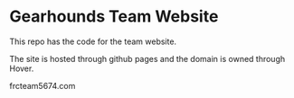# Gearhounds Team Website

This repo has the code for the team website.

The site is hosted through github pages and the domain is owned through Hover.

frcteam5674.com